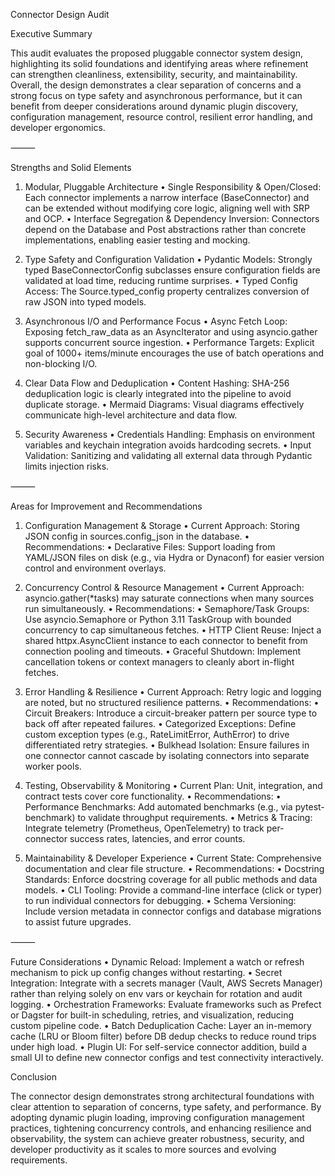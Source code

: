 Connector Design Audit

Executive Summary

This audit evaluates the proposed pluggable connector system design, highlighting its solid foundations and identifying areas where refinement can strengthen cleanliness, extensibility, security, and maintainability. Overall, the design demonstrates a clear separation of concerns and a strong focus on type safety and asynchronous performance, but it can benefit from deeper considerations around dynamic plugin discovery, configuration management, resource control, resilient error handling, and developer ergonomics.

⸻

Strengths and Solid Elements

1. Modular, Pluggable Architecture
	•	Single Responsibility & Open/Closed: Each connector implements a narrow interface (BaseConnector) and can be extended without modifying core logic, aligning well with SRP and OCP.
	•	Interface Segregation & Dependency Inversion: Connectors depend on the Database and Post abstractions rather than concrete implementations, enabling easier testing and mocking.

2. Type Safety and Configuration Validation
	•	Pydantic Models: Strongly typed BaseConnectorConfig subclasses ensure configuration fields are validated at load time, reducing runtime surprises.
	•	Typed Config Access: The Source.typed_config property centralizes conversion of raw JSON into typed models.

3. Asynchronous I/O and Performance Focus
	•	Async Fetch Loop: Exposing fetch_raw_data as an AsyncIterator and using asyncio.gather supports concurrent source ingestion.
	•	Performance Targets: Explicit goal of 1000+ items/minute encourages the use of batch operations and non-blocking I/O.

4. Clear Data Flow and Deduplication
	•	Content Hashing: SHA-256 deduplication logic is clearly integrated into the pipeline to avoid duplicate storage.
	•	Mermaid Diagrams: Visual diagrams effectively communicate high-level architecture and data flow.

5. Security Awareness
	•	Credentials Handling: Emphasis on environment variables and keychain integration avoids hardcoding secrets.
	•	Input Validation: Sanitizing and validating all external data through Pydantic limits injection risks.

⸻

Areas for Improvement and Recommendations

1. Configuration Management & Storage
	•	Current Approach: Storing JSON config in sources.config_json in the database.
	•	Recommendations:
	•	Declarative Files: Support loading from YAML/JSON files on disk (e.g., via Hydra or Dynaconf) for easier version control and environment overlays.

2. Concurrency Control & Resource Management
	•	Current Approach: asyncio.gather(*tasks) may saturate connections when many sources run simultaneously.
	•	Recommendations:
	•	Semaphore/Task Groups: Use asyncio.Semaphore or Python 3.11 TaskGroup with bounded concurrency to cap simultaneous fetches.
	•	HTTP Client Reuse: Inject a shared httpx.AsyncClient instance to each connector to benefit from connection pooling and timeouts.
	•	Graceful Shutdown: Implement cancellation tokens or context managers to cleanly abort in-flight fetches.

3. Error Handling & Resilience
	•	Current Approach: Retry logic and logging are noted, but no structured resilience patterns.
	•	Recommendations:
	•	Circuit Breakers: Introduce a circuit-breaker pattern per source type to back off after repeated failures.
	•	Categorized Exceptions: Define custom exception types (e.g., RateLimitError, AuthError) to drive differentiated retry strategies.
	•	Bulkhead Isolation: Ensure failures in one connector cannot cascade by isolating connectors into separate worker pools.

4. Testing, Observability & Monitoring
	•	Current Plan: Unit, integration, and contract tests cover core functionality.
	•	Recommendations:
	•	Performance Benchmarks: Add automated benchmarks (e.g., via pytest-benchmark) to validate throughput requirements.
	•	Metrics & Tracing: Integrate telemetry (Prometheus, OpenTelemetry) to track per-connector success rates, latencies, and error counts.

5. Maintainability & Developer Experience
	•	Current State: Comprehensive documentation and clear file structure.
	•	Recommendations:
	•	Docstring Standards: Enforce docstring coverage for all public methods and data models.
	•	CLI Tooling: Provide a command-line interface (click or typer) to run individual connectors for debugging.
	•	Schema Versioning: Include version metadata in connector configs and database migrations to assist future upgrades.

⸻

Future Considerations
	•	Dynamic Reload: Implement a watch or refresh mechanism to pick up config changes without restarting.
	•   Secret Integration: Integrate with a secrets manager (Vault, AWS Secrets Manager) rather than relying solely on env vars or keychain for rotation and audit logging.
	•	Orchestration Frameworks: Evaluate frameworks such as Prefect or Dagster for built-in scheduling, retries, and visualization, reducing custom pipeline code.
	•	Batch Deduplication Cache: Layer an in-memory cache (LRU or Bloom filter) before DB dedup checks to reduce round trips under high load.
	•	Plugin UI: For self-service connector addition, build a small UI to define new connector configs and test connectivity interactively.

Conclusion

The connector design demonstrates strong architectural foundations with clear attention to separation of concerns, type safety, and performance. By adopting dynamic plugin loading, improving configuration management practices, tightening concurrency controls, and enhancing resilience and observability, the system can achieve greater robustness, security, and developer productivity as it scales to more sources and evolving requirements.
